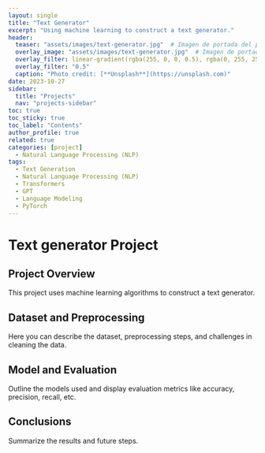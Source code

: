 ```yaml
---
layout: single
title: "Text Generator"
excerpt: "Using machine learning to construct a text generator."
header:
  teaser: "assets/images/text-generator.jpg"  # Imagen de portada del proyecto
  overlay_image: "assets/images/text-generator.jpg"  # Imagen de portada del proyecto
  overlay_filter: linear-gradient(rgba(255, 0, 0, 0.5), rgba(0, 255, 255, 0.5))
  overlay_filter: "0.5"
  caption: "Photo credit: [**Unsplash**](https://unsplash.com)"
date: 2023-10-27
sidebar:
  title: "Projects"
  nav: "projects-sidebar"
toc: true
toc_sticky: true
toc_label: "Contents"
author_profile: true
related: true
categories: [project]
  - Natural Language Processing (NLP)
tags:
  - Text Generation
  - Natural Language Processing (NLP)
  - Transformers
  - GPT
  - Language Modeling
  - PyTorch
---
```


# Text generator Project

## Project Overview
This project uses machine learning algorithms to construct a text generator.

<!-- 

-  Construye un generador de texto usando un modelo LSTM o un Transformer.
	•	Ingeniería de características: Trabaja en mejorar la calidad de los datos de entrada.
	•	Tuning de hiperparámetros: Experimenta con la búsqueda de hiperparámetros (Grid Search, Random Search) y técnicas como optimización bayesiana.

 -->

## Dataset and Preprocessing
Here you can describe the dataset, preprocessing steps, and challenges in cleaning the data.

## Model and Evaluation
Outline the models used and display evaluation metrics like accuracy, precision, recall, etc.

<!-- // ![ROC Curve](/assets/images/fraud_detection_roc.png) -->

## Conclusions
Summarize the results and future steps.